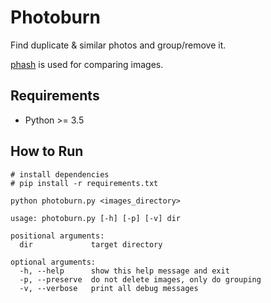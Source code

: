 # Photoburn

Find duplicate & similar photos and group/remove it.

[phash](http://www.hackerfactor.com/blog/index.php?/archives/432-Looks-Like-It.html) is used for comparing images.

## Requirements

- Python >= 3.5

## How to Run

```
# install dependencies
# pip install -r requirements.txt

python photoburn.py <images_directory>
```

```
usage: photoburn.py [-h] [-p] [-v] dir

positional arguments:
  dir             target directory

optional arguments:
  -h, --help      show this help message and exit
  -p, --preserve  do not delete images, only do grouping
  -v, --verbose   print all debug messages
```
